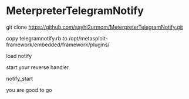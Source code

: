 # MeterpreterTelegramNotify

git clone https://github.com/sayhi2urmom/MeterpreterTelegramNotify.git

copy telegramnotify.rb to /opt/metasploit-framework/embedded/framework/plugins/

load notify

start your reverse handler

notify_start

you are good to go
